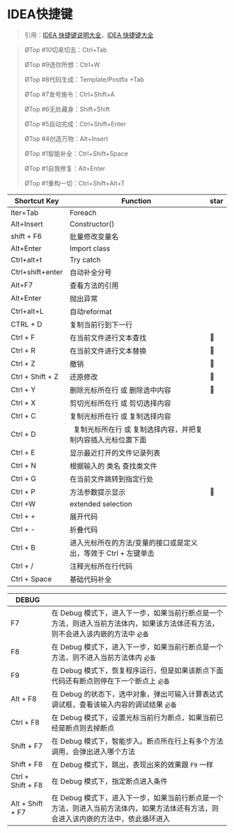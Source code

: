 # IDEA快捷键

> 引用：[IDEA 快捷键说明大全](https://juejin.im/post/5a90810b6fb9a063606eefe0)，[IDEA 快捷键大全](https://www.jianshu.com/p/6d752d85cd35)

> ØTop #10切来切去：Ctrl+Tab
>
> ØTop #9选你所想：Ctrl+W
>
> ØTop #8代码生成：Template/Postfix +Tab
>
> ØTop #7发号施令：Ctrl+Shift+A
>
> ØTop #6无处藏身：Shift+Shift
>
> ØTop #5自动完成：Ctrl+Shift+Enter
>
> ØTop #4创造万物：Alt+Insert
>
> ØTop #1智能补全：Ctrl+Shift+Space
>
> ØTop #1自我修复：Alt+Enter
>
> ØTop #1重构一切：Ctrl+Shift+Alt+T



| Shortcut Key     | Function           | star      |
| ---------------- | ------------------ | ------------------ |
| Iter+Tab         | Foreach            |             |
| Alt+Insert       | Constructor()      |       |
| shift +   F6     | 批量修改变量名     |      |
| Alt+Enter        | Import class       |        |
| Ctrl+alt+t       | Try catch          |           |
| Ctrl+shift+enter | 自动补全分号       |        |
| Alt+F7           | 查看方法的引用     |      |
| Alt+Enter        | 抛出异常           |            |
| Ctrl+alt+L       | 自动reformat       |        |
| CTRL + D         | 复制当前行到下一行 |  |
|Ctrl + F  |在当前文件进行文本查找 |🧡 |
|Ctrl + R  |在当前文件进行文本替换|🧡|
|Ctrl + Z | 撤销| 🧡 |
|Ctrl + Shift + Z |还原修改|🧡|
|Ctrl + Y  |删除光标所在行 或 删除选中内容|🧡|
|Ctrl + X | 剪切光标所在行 或 剪切选择内容||
|Ctrl + C  |复制光标所在行 或 复制选择内容||
|Ctrl + D |  复制光标所在行 或 复制选择内容，并把复制内容插入光标位置下面||
|Ctrl + E  |显示最近打开的文件记录列表||
|Ctrl + N|  根据输入的 类名 查找类文件||
|Ctrl + G  |在当前文件跳转到指定行处||
|Ctrl + P |方法参数提示显示|🧡|
|Ctrl +W |extended selection||
|Ctrl + + | 展开代码||
|Ctrl + - | 折叠代码||
|Ctrl + B| 进入光标所在的方法/变量的接口或是定义出，等效于 Ctrl + 左键单击||
|Ctrl + /  |注释光标所在行代码||
|Ctrl + Space | 基础代码补全||





| DEBUG |  |
| ---------------- | -------------- |
| F7                | 在 Debug 模式下，进入下一步，如果当前行断点是一个方法，则进入当前方法体内，如果该方法体还有方法，则不会进入该内嵌的方法中 `必备` |
| F8                | 在 Debug 模式下，进入下一步，如果当前行断点是一个方法，则不进入当前方法体内 `必备` |
| F9                | 在 Debug 模式下，恢复程序运行，但是如果该断点下面代码还有断点则停在下一个断点上 `必备` |
| Alt + F8          | 在 Debug 的状态下，选中对象，弹出可输入计算表达式调试框，查看该输入内容的调试结果 `必备` |
| Ctrl + F8         | 在 Debug 模式下，设置光标当前行为断点，如果当前已经是断点则去掉断点 |
| Shift + F7        | 在 Debug 模式下，智能步入。断点所在行上有多个方法调用，会弹出进入哪个方法 |
| Shift + F8        | 在 Debug 模式下，跳出，表现出来的效果跟 `F9` 一样            |
| Ctrl + Shift + F8 | 在 Debug 模式下，指定断点进入条件                            |
| Alt + Shift + F7  | 在 Debug 模式下，进入下一步，如果当前行断点是一个方法，则进入当前方法体内，如果方法体还有方法，则会进入该内嵌的方法中，依此循环进入 |